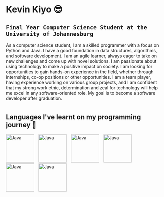 # Kevin Kiyo 😎
## `Final Year Computer Science Student at the University of Johannesburg`

As a computer science student, I am a skilled programmer with a focus on Python and Java. I have a good foundation in data structures, algorithms, and software development. I am an agile learner, always eager to take on new challenges and come up with novel solutions. I am passionate about using technology to make a positive impact on society. I am looking for opportunities to gain hands-on experience in the field, whether through internships, co-op positions or other opportunities. I am a team player, having experience working on various group projects, and I am confident that my strong work ethic, determination and zeal for technology will help me excel in any software-oriented role. My goal is to become a software developer after graduation.

#
## Languages I've learnt on my programming journey 🧠
<div align="left">
<img alt="Java" width="90px" style="padding-right: 10px;" src="https://cdn.jsdelivr.net/gh/devicons/devicon/icons/java/java-original-wordmark.svg" />
<img alt="Java" width="90px" style="padding-right: 10px;" src="https://cdn.jsdelivr.net/gh/devicons/devicon/icons/python/python-original-wordmark.svg" />
<img alt="Java" width="90px" style="padding-right: 10px;" src="https://cdn.jsdelivr.net/gh/devicons/devicon/icons/cplusplus/cplusplus-original.svg" />
<img alt="Java" width="90px" style="padding-right: 10px;" src="https://cdn.jsdelivr.net/gh/devicons/devicon/icons/javascript/javascript-original.svg" />
<img alt="Java" width="90px" style="padding-right: 10px;" src="https://cdn.jsdelivr.net/gh/devicons/devicon/icons/rust/rust-plain.svg" />
<img alt="Java" width="90px" style="padding-right: 10px;" src="https://cdn.jsdelivr.net/gh/devicons/devicon/icons/vscode/vscode-original-wordmark.svg" />
</div>
<br>
                                        

<!-- - 🔭 I’m currently working on 
- 🌱 I’m currently learning ...
- 👯 I’m looking to collaborate on ...
- 🤔 I’m looking for help with ...
- 💬 Ask me about ...
- 📫 How to reach me: ...
- 😄 Pronouns: ...
- ⚡ Fun fact: ... -->

